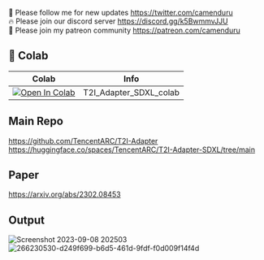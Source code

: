 🐣 Please follow me for new updates https://twitter.com/camenduru <br />
🔥 Please join our discord server https://discord.gg/k5BwmmvJJU <br />
🥳 Please join my patreon community https://patreon.com/camenduru <br />

## 🦒 Colab

| Colab | Info
| --- | --- |
[![Open In Colab](https://colab.research.google.com/assets/colab-badge.svg)](https://colab.research.google.com/github/camenduru/T2I-Adapter-SDXL-colab/blob/main/T2I_Adapter_SDXL_colab.ipynb) | T2I_Adapter_SDXL_colab

## Main Repo
https://github.com/TencentARC/T2I-Adapter
https://huggingface.co/spaces/TencentARC/T2I-Adapter-SDXL/tree/main

## Paper
https://arxiv.org/abs/2302.08453

## Output
![Screenshot 2023-09-08 202503](https://github.com/camenduru/T2I-Adapter-SDXL-colab/assets/54370274/74229972-f1bf-46c7-9c2f-bc633daeaedd)
![266230530-d249f699-b6d5-461d-9fdf-f0d009f14f4d](https://github.com/camenduru/T2I-Adapter-SDXL-colab/assets/54370274/1a7a1684-21a0-44aa-8055-cdb92acdc1cd)
